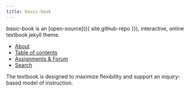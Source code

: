 ```yaml
---
title: basic-book
---
```


*basic-book* is an [open-source]({{ site.github-repo }}), interactive, online textbook jekyll theme.

<ul class="index-buttons">
<li><a href="{{ "/about.html" | absolute_url }}">About</a></li>
<li><a href="{{ "/toc.html" | absolute_url }}">Table of contents</a></li>
<li><a href="{{ "/forum/index.html" | absolute_url }}">Assignments &amp; Forum</a></li>
<li><a href="{{ "/search/" | absolute_url }}">Search</a></li>
</ul>

The textbook is designed to maximize flexibility and support an inquiry-based model of instruction. 
